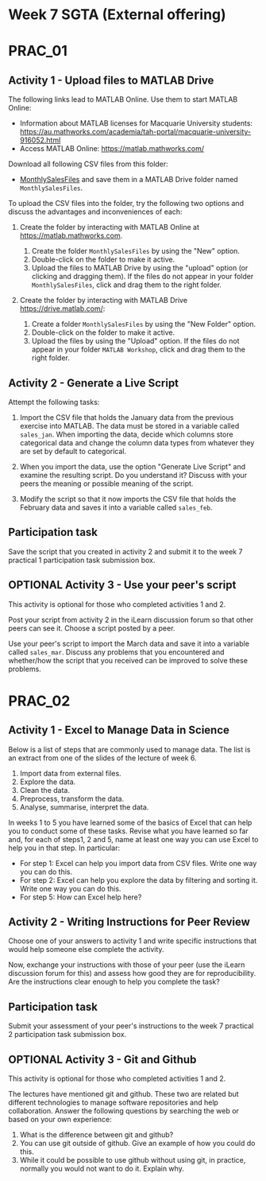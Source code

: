 # Week 7 SGTA (External offering)
# PRAC_01

## Activity 1 - Upload files to MATLAB Drive

The following links lead to MATLAB Online. Use them to start MATLAB Online:

* Information about MATLAB licenses for Macquarie University students: https://au.mathworks.com/academia/tah-portal/macquarie-university-916052.html
* Access MATLAB Online: https://matlab.mathworks.com/

Download all following CSV files from this folder:
* [MonthlySalesFiles](MonthlySalesFiles) 
and save them in a MATLAB Drive folder named `MonthlySalesFiles`.

To upload the CSV files into the folder, try the following two options and discuss the advantages and inconveniences of each:

1. Create the folder by interacting with MATLAB Online at https://matlab.mathworks.com.
    1. Create the folder `MonthlySalesFiles` by using the "New" option.
    2. Double-click on the folder to make it active.
    3. Upload the files to MATLAB Drive by using the "upload" option (or clicking and dragging them).
    If the files do not appear in your folder `MonthlySalesFiles`, click and drag them to the right folder.

2. Create the folder by interacting with MATLAB Drive https://drive.matlab.com/:
    1. Create a folder `MonthlySalesFiles` by using the "New Folder" option.
    2. Double-click on the folder to make it active.
    3. Upload the files by using the "Upload" option.
    If the files do not appear in your folder `MATLAB Workshop`, click and drag them to the right folder.

## Activity 2 - Generate a Live Script

Attempt the following tasks:

1. Import the CSV file that holds the January data from the previous exercise into MATLAB. The data must be stored in a variable called `sales_jan`. When importing the data, decide which columns store categorical data and change the column data types from whatever they are set by default to categorical.

2. When you import the data, use the option "Generate Live Script" and examine the resulting script. Do you understand it? Discuss with your peers the meaning or possible meaning of the script.

3. Modify the script so that it now imports the CSV file that holds the February data and saves it into a variable called `sales_feb`.

## Participation task

Save the script that you created in activity 2 and submit it to the week 7 practical 1 participation task submission box.

## OPTIONAL Activity 3 - Use your peer's script

This activity is optional for those who completed activities 1 and 2.

Post your script from activity 2 in the iLearn discussion forum so that other peers can see it. Choose a script posted by a peer.

Use your peer's script to import the March data and save it into a variable called `sales_mar`. Discuss any problems that you encountered and whether/how the script that you received can be improved to solve these problems.

# PRAC_02

## Activity 1 - Excel to Manage Data in Science

Below is a list of steps that are commonly used to manage data. The list is an extract from one of the slides of the lecture of week 6.

  1. Import data from external files.
  2. Explore the data.
  3. Clean the data.
  4. Preprocess, transform the data.
  5. Analyse, summarise, interpret the data.

In weeks 1 to 5 you have learned some of the basics of Excel that can help you to conduct some of these tasks. Revise what you have learned so far and, for each of steps1, 2 and 5, name at least one way you can use Excel to help you in that step. In particular:

* For step 1: Excel can help you import data from CSV files. Write one way you can do this.
* For step 2: Excel can help you explore the data by filtering and sorting it. Write one way you can do this.
* For step 5: How can Excel help here?

## Activity 2 - Writing Instructions for Peer Review

Choose one of your answers to activity 1 and write specific instructions that would help someone else complete the activity.

Now, exchange your instructions with those of your peer (use the iLearn discussion forum for this) and assess how good they are for reproducibility. Are the instructions clear enough to help you complete the task?

## Participation task

Submit your assessment of your peer's instructions to the week 7 practical 2 participation task submission box.


## OPTIONAL Activity 3 - Git and Github

This activity is optional for those who completed activities 1 and 2.

The lectures have mentioned git and github. These two are related but different technologies to manage software repositories and help collaboration. Answer the following questions by searching the web or based on your own experience:

1. What is the difference between git and github?
2. You can use git outside of github. Give an example of how you could do this.
3. While it could be possible to use github without using git, in practice, normally you would not want to do it. Explain why.
